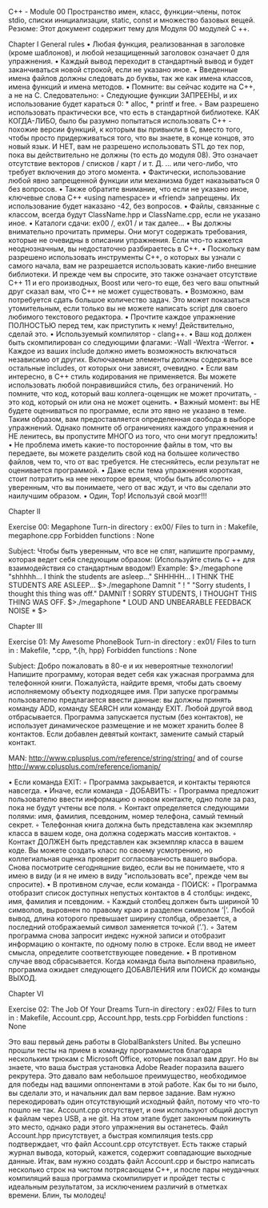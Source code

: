 C++ - Module 00
Пространство имен, класс, функции-члены, поток stdio, списки инициализации,
static, const и множество базовых вещей.
Резюме: Этот документ содержит тему для Модуля 00 модулей C ++.

Chapter I
General rules
• Любая функция, реализованная в заголовке (кроме шаблонов), и любой незащищенный заголовок означает 0 для упражнения.
• Каждый вывод переходит в стандартный вывод и будет заканчиваться новой строкой, если не указано иное.
• Введенные имена файлов должны следовать до буквы, так же как имена классов, имена функций и имена методов.
• Помните: вы сейчас кодите на C++, а не на C. 
    Следовательно:
    ◦ Следующие функции ЗАПРЕЕНЫ, и их использование будет караться 0: * alloc, * printf и free.
    ◦ Вам разрешено использовать практически все, что есть в стандартной библиотеке. КАК КОГДА-ЛИБО, 
      было бы разумно попытаться использовать C++ - похожие версии функций, к которым вы привыкли в C, 
      вместо того, чтобы просто придерживаться того, что вы знаете, в конце концов, это новый язык. 
      И НЕТ, вам не разрешено использовать STL до тех пор, пока вы действительно не должны (то есть до модуля 08). 
      Это означает отсутствие векторов / списков / карт / и т. Д. ... или чего-либо, что требует включения 
      <algorithm> до этого момента.
• Фактически, использование любой явно запрещенной функции или механизма будет наказываться 0 без вопросов.
• Также обратите внимание, что если не указано иное, ключевые слова C++ «using namespace» и «friend» запрещены. 
  Их использование будет наказано -42, без вопросов.
• Файлы, связанные с классом, всегда будут ClassName.hpp и ClassName.cpp, если не указано иное.
• Каталоги сдачи: ex00 /, ex01 / и так далее...
• Вы должны внимательно прочитать примеры. Они могут содержать требования, которые не очевидны в описании упражнения. 
  Если что-то кажется неоднозначным, вы недостаточно разбираетесь в C++.
• Поскольку вам разрешено использовать инструменты C++, о которых вы узнали с самого начала, 
  вам не разрешается использовать какие-либо внешние библиотеки. И прежде чем вы спросите, 
  это также означает отсутствие C++ 11 и его производных, Boost или чего-то еще, без чего ваш опытный друг сказал вам, 
  что C++ не может существовать.
• Возможно, вам потребуется сдать большое количество задач. Это может показаться утомительным, 
  если только вы не можете написать script для своего любимого текстового редактора.
• Прочтите каждое упражнение ПОЛНОСТЬЮ перед тем, как приступить к нему! Действительно, сделай это.
• Используемый компилятор - clang++.
• Ваш код должен быть скомпилирован со следующими флагами: -Wall -Wextra -Werror.
• Каждое из ваших include должно иметь возможность включаться независимо от других. 
  Включаемые элементы должны содержать все остальные includes, от которых они зависят, очевидно.
• Если вам интересно, в C++ стиль кодирования не применяется. Вы можете использовать любой понравившийся стиль,
  без ограничений. Но помните, что код, который ваш коллега-оценщик не может прочитать, - это код, который он или 
  она не может оценить.
• Важный момент: вы НЕ будете оцениваться по программе, если это явно не указано в теме. 
  Таким образом, вам предоставляется определенная свобода в выборе упражнений. 
  Однако помните об ограничениях каждого упражнения и НЕ ленитесь, вы пропустите МНОГО из того, что они могут предложить!
• Не проблема иметь какие-то посторонние файлы в том, что вы передаете, вы можете разделить свой код на большее 
  количество файлов, чем то, что от вас требуется. Не стесняйтесь, если результат не оценивается программой.
• Даже если тема упражнения короткая, стоит потратить на нее некоторое время, чтобы быть абсолютно уверенным, 
  что вы понимаете, чего от вас ждут, и что вы сделали это наилучшим образом.
• Один, Тор! Используй свой мозг!!!

Chapter II

Exercise 00: Megaphone
Turn-in directory : ex00/
Files to turn in : Makefile, megaphone.cpp
Forbidden functions : None

Subject:
    Чтобы быть уверенным, что все не спят, напишите программу, которая ведет себя следующим образом:
    (Используйте стиль C ++ для взаимодействия со стандартным вводом!)
Example:
    $>./megaphone "shhhhh... I think the students are asleep..."
    SHHHHH... I THINK THE STUDENTS ARE ASLEEP...
    $>./megaphone Damnit " ! " "Sorry students, I thought this thing was off."
    DAMNIT ! SORRY STUDENTS, I THOUGHT THIS THING WAS OFF.
    $>./megaphone
    * LOUD AND UNBEARABLE FEEDBACK NOISE *
    $>

Chapter III

Exercise 01: My Awesome PhoneBook
Turn-in directory : ex01/
Files to turn in : Makefile, *.cpp, *.{h, hpp}
Forbidden functions : None

Subject:
    Добро пожаловать в 80-е и их невероятные технологии! Напишите программу, которая ведет себя как ужасная программа 
    для телефонной книги. Пожалуйста, найдите время, чтобы дать своему исполняемому объекту подходящее имя. 
    При запуске программы пользователю предлагается ввести данные: вы должны принять команду ADD, 
    команду SEARCH или команду EXIT. Любой другой ввод отбрасывается.
    Программа запускается пустым (без контактов), не использует динамическое размещение и не может хранить
    более 8 контактов. Если добавлен девятый контакт, замените самый старый контакт.
    
MAN: http://www.cplusplus.com/reference/string/string/ and of course
     http://www.cplusplus.com/reference/iomanip/

• Если команда EXIT:
    ◦ Программа закрывается, и контакты теряются навсегда.
• Иначе, если команда - ДОБАВИТЬ:
    ◦ Программа предложит пользователю ввести информацию о новом контакте, одно поле за раз, пока не будут учтены все поля.
    ◦ Контакт определяется следующими полями: имя, фамилия, псевдоним,
      номер телефона, самый темный секрет.
    ◦ Телефонная книга должна быть представлена как экземпляр класса в вашем коде, она должна содержать массив контактов.
    ◦ Контакт ДОЛЖЕН быть представлен как экземпляр класса в вашем коде. Вы можете создать класс по своему усмотрению, 
      но коллегиальная оценка проверит согласованность вашего выбора. Снова посмотрите сегодняшние видео, 
      если вы не понимаете, что я имею в виду (и я не имею в виду "использовать все", прежде чем вы спросите).
• В противном случае, если команда - ПОИСК:
    ◦ Программа отобразит список доступных непустых контактов в 4
    столбцы: индекс, имя, фамилия и псевдоним.
    ◦ Каждый столбец должен быть шириной 10 символов, выровнен по правому краю и разделен символом ’|’. 
      Любой вывод, длина которого превышает ширину столбца, обрезается, а последний отображаемый символ 
      заменяется точкой (’.’).
    ◦ Затем программа снова запросит индекс нужной записи и отобразит информацию о контакте, по одному полю в строке. 
      Если ввод не имеет смысла, определите соответствующее поведение.
• В противном случае ввод сбрасывается.
Когда команда была выполнена правильно, программа ожидает следующего ДОБАВЛЕНИЯ или ПОИСК до команды ВЫХОД.

Chapter VI

Exercise 02: The Job Of Your Dreams
Turn-in directory : ex02/
Files to turn in : Makefile, Account.cpp, Account.hpp, tests.cpp
Forbidden functions : None

Это ваш первый день работы в GlobalBanksters United. Вы успешно прошли тесты на прием в команду программистов благодаря 
нескольким трюкам с Microsoft Office, которые показал вам друг. Но вы знаете, что ваша быстрая установка Adobe Reader 
поразила вашего рекрутера. Это давало вам небольшое преимущество, необходимое для победы над вашими оппонентами в этой работе.
Как бы то ни было, вы сделали это, и начальник дал вам первое задание. Вам нужно перекодировать один отсутствующий 
исходный файл, потому что что-то пошло не так. Account.cpp отсутствует, и они используют общий доступ к файлам через USB, 
а не git.
На этом этапе будет законным покинуть это место, однако ради этого упражнения вы останетесь.
Файл Account.hpp присутствует, а быстрая компиляция tests.cpp подтверждает, что файл Account.cpp отсутствует. 
Есть также старый журнал вывода, который, кажется, содержит совпадающие выходные данные.
Итак, вам нужно создать файл Account.cpp и быстро написать несколько строк на чистом потрясающем C++, 
и после пары неудачных компиляций ваша программа скомпилирует и пройдет тесты с идеальным результатом, 
за исключением различий в отметках времени. 
Блин, ты молодец!


